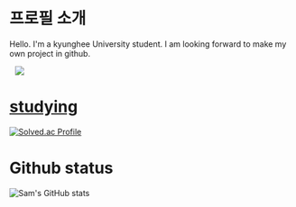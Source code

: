# 프로필 소개

Hello. I'm a kyunghee University student. I am looking forward to make my own project in github. 

<a href="https://instagram.com/jong_stone_ph">
    <img 
        src="https://img.shields.io/badge/Instagram-white?style=flat-square&logo=Instagram&link=https://instagram.com/jong_stone_ph/"
        style="height : auto; margin-left : 10px; margin-right : 10px;"/>

# studying

[![Solved.ac Profile](http://mazassumnida.wtf/api/v2/generate_badge?boj=ymca1122)](https://solved.ac/ymca1122/)

# Github status

![Sam's GitHub stats](https://github-readme-stats.vercel.app/api?username=Hyun-Jongsuk&show_icons=true&theme=radical)
